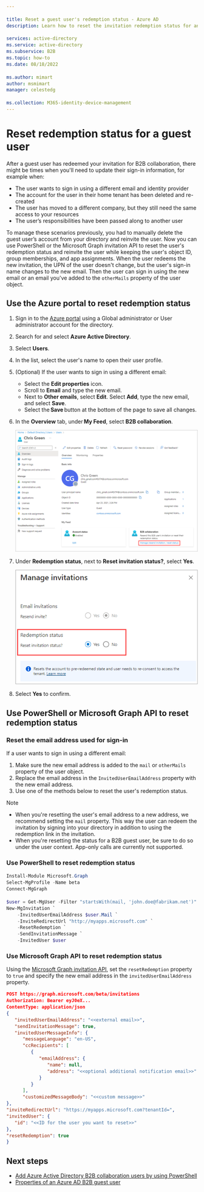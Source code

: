 ```yaml
---

title: Reset a guest user's redemption status - Azure AD
description: Learn how to reset the invitation redemption status for an Azure Active Directory B2B guest users in Azure AD External Identities.

services: active-directory
ms.service: active-directory
ms.subservice: B2B
ms.topic: how-to
ms.date: 08/18/2022

ms.author: mimart
author: msmimart
manager: celestedg

ms.collection: M365-identity-device-management
---
```


# Reset redemption status for a guest user

After a guest user has redeemed your invitation for B2B collaboration, there might be times when you'll need to update their sign-in information, for example when:

- The user wants to sign in using a different email and identity provider
- The account for the user in their home tenant has been deleted and re-created
- The user has moved to a different company, but they still need the same access to your resources
- The user’s responsibilities have been passed along to another user

To manage these scenarios previously, you had to manually delete the guest user’s account from your directory and reinvite the user. Now you can use PowerShell or the Microsoft Graph invitation API to reset the user's redemption status and reinvite the user while keeping the user's object ID, group memberships, and app assignments. When the user redeems the new invitation, the UPN of the user doesn't change, but the user's sign-in name changes to the new email. Then the user can sign in using the new email or an email you've added to the `otherMails` property of the user object.

## Use the Azure portal to reset redemption status

1. Sign in to the [Azure portal](https://portal.azure.com/) using a Global administrator or User administrator account for the directory.
1. Search for and select **Azure Active Directory**.
1. Select **Users**.
1. In the list, select the user's name to open their user profile.
1. (Optional) If the user wants to sign in using a different email:
   - Select the **Edit properties** icon.
   - Scroll to **Email** and type the new email.
   - Next to **Other emails**, select **Edit**. Select **Add**, type the new email, and select **Save**.
   - Select the **Save** button at the bottom of the page to save all changes.

1. In the **Overview** tab, under **My Feed**, select **B2B collaboration**.

    [ ![Screenshot showing the B2B collaboration reset link](./media/reset-redemption-status/user-profile-b2b-collaboration.png) ](media/reset-redemption-status/user-profile-b2b-collaboration.png#lightbox)

1. Under **Redemption status**, next to **Reset invitation status?**, select **Yes**.

    ![Screenshot showing the reset invitation status setting](./media/reset-redemption-status/reset-status.png)

1. Select **Yes** to confirm.


## Use PowerShell or Microsoft Graph API to reset redemption status

### Reset the email address used for sign-in

If a user wants to sign in using a different email:

1. Make sure the new email address is added to the `mail` or `otherMails` property of the user object. 
1.  Replace the email address in the `InvitedUserEmailAddress` property with the new email address.
1. Use one of the methods below to reset the user's redemption status.

> [!NOTE]
>- When you're resetting the user's email address to a new address, we recommend setting the `mail` property. This way the user can redeem the invitation by signing into your directory in addition to using the redemption link in the invitation.
>- When you're resetting the status for a B2B guest user, be sure to do so under the user context. App-only calls are currently not supported.
>
### Use PowerShell to reset redemption status

```powershell
Install-Module Microsoft.Graph
Select-MgProfile -Name beta
Connect-MgGraph

$user = Get-MgUser -Filter "startsWith(mail, 'john.doe@fabrikam.net')"
New-MgInvitation `
    -InvitedUserEmailAddress $user.Mail `
    -InviteRedirectUrl "http://myapps.microsoft.com" `
    -ResetRedemption `
    -SendInvitationMessage `
    -InvitedUser $user
```

### Use Microsoft Graph API to reset redemption status

Using the [Microsoft Graph invitation API](/graph/api/resources/invitation), set the `resetRedemption` property  to `true` and specify the new email address in the `invitedUserEmailAddress` property.

```json
POST https://graph.microsoft.com/beta/invitations  
Authorization: Bearer eyJ0eX...  
ContentType: application/json  
{  
   "invitedUserEmailAddress": "<<external email>>",  
   "sendInvitationMessage": true,  
   "invitedUserMessageInfo": {  
      "messageLanguage": "en-US",  
      "ccRecipients": [  
         {  
            "emailAddress": {  
               "name": null,  
               "address": "<<optional additional notification email>>"  
            }  
         } 
      ],  
      "customizedMessageBody": "<<custom message>>"  
},  
"inviteRedirectUrl": "https://myapps.microsoft.com?tenantId=",  
"invitedUser": {  
   "id": "<<ID for the user you want to reset>>"  
}, 
"resetRedemption": true 
}
```

## Next steps

- [Add Azure Active Directory B2B collaboration users by using PowerShell](customize-invitation-api.md#powershell)
- [Properties of an Azure AD B2B guest user](user-properties.md)
